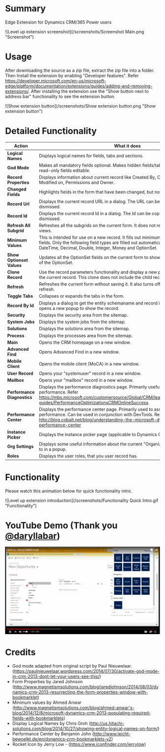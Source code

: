 # Summary
Edge Extension for Dynamics CRM/365 Power users

![Level up extension screenshot](/screenshots/Screenshot Main.png "Screenshot")

# Usage
After downloading the source as a zip file, extract the zip file into a folder. Then Install the extension by enabling "Developer features".
Refer https://developer.microsoft.com/en-us/microsoft-edge/platform/documentation/extensions/guides/adding-and-removing-extensions/. After installing
the extension use the "Show button next to address bar" functionality to see the extension button.

![Show extension button](/screenshots/Show extension button.png "Show extension button")

# Detailed Functionality

Action | What it does
--- | ---
**Logical Names** | Displays logical names for fields, tabs and sections.
**God Mode** | Makes all mandatory fields optional. Makes hidden fields/tabs/sections visible. Makes read-only fields editable.
**Record Properties** | Displays information about current record like Created By, Created On, Modified By, Modified on, Permissions and Owner. 
**Changed Fields** | Highlights fields in the form that have been changed, but not saved yet.
**Record Url** | Displays the current record URL in a dialog. The URL can be copied from the dialog and dismissed.
**Record Id** | Displays the current record Id in a dialog. The Id can be copied from the dialog and dismissed.
**Refresh All Subgrid** | Refreshes all the subgrids on the current form. It does not refresh the associated views.
**Minimum Values** | This is intended for use on a new record. It fills out minimum values for all required fields. Only the following field types are filled out automatically: Memo, String, Boolean, DateTime, Decimal, Double, Integer, Money and OptionSet.
**Show Optionset Values** | Updates all the OptionSet fields on the current form to show text as well the the value of the OptionSet.
**Clone Record** | Use the record parameters functionality and display a new popup which is a clone of the current record. This clone does not include the child records.
**Refresh** | Refreshes the current form without saving it. It also turns off the auto-save after refresh.
**Toggle Tabs** | Collapses or expands the tabs in the form.
**Record By Id** | Displays a dialog to get the entity schemaname and record id. Once this is given, it opens a new popup to show the record.
**Security** | Displays the security area from the sitemap.
**System Jobs** | Displays the system jobs from the sitemap.
**Solutions** | Displays the solutions area from the sitemap.
**Process** | Displays the processes area from the sitemap.
**Main** | Opens the CRM homepage on a new window.
**Advanced Find** | Opens Advanced Find in a new window.
**Mobile Client** | Opens the mobile client (MoCA) in a new window.
**User Record** | Opens your "systemuser" record in a new window.
**Mailbox** | Opens your "mailbox" record in a new window.
**Performance Diagnostics** | Displays the performance diagnostics page. Primarily useful for assessing network performance. Refer https://mbs.microsoft.com/customersource/Global/CRM/learning/documentation/user-guides/PerformanceOptimizationsCRMOnlineSuccess.
**Performance Center** | Displays the performance center page. Primarily used to assess slow form performance. Can be used in conjunction with DevTools. Refer http://blog.cobalt.net/blog/understanding-the-microsoft-dynamics-crm-performance-center
**Instance Picker** | Displays the instance picker page (applicable to Dynamics CRM/365 Online only).
**Org Settings** | Displays some useful information about the current "Organization" you are connected to in a popup.
**Roles** | Displays the user roles, that you user record has.

# Functionality
Please watch this animation below for quick functionality intro.

![Level up extension introduction](/screenshots/Functionality Quick Intro.gif "Functionality")

# YouTube Demo (Thank you [@daryllabar](https://github.com/daryllabar))
[![YouTube Demo](/screenshots/YouTubeVideoThumbnail.jpg)](https://youtu.be/zqPGeOH1OF4 "YouTube")

# Credits
* God mode adapted from original script by Paul Nieuwelaar. (https://paulnieuwelaar.wordpress.com/2014/07/30/activate-god-mode-in-crm-2013-dont-let-your-users-see-this/)
* Form Properties by Jared Johnson (http://www.magnetismsolutions.com/blog/jaredjohnson/2014/08/03/dynamics-crm-2013-resurrecting-the-form-properties-window-with-bookmarklet)
* Minimum values by Ahmed Anwar (http://www.magnetismsolutions.com/blog/ahmed-anwar's-blog/2014/12/8/microsoft-dynamics-crm-2013-populating-required-fields-with-bookmarklets)
* Display Logical Names by Chris Groh (http://us.hitachi-solutions.com/blog/2014/10/27/showing-entity-logical-names-on-form/)
* Performance Center by Benjamin John (http://www.leicht-bewoelkt.de/en/dynamics-crm-bookmarklets-v2)
* Rocket Icon by Jerry Low - (https://www.iconfinder.com/jerrylow)
